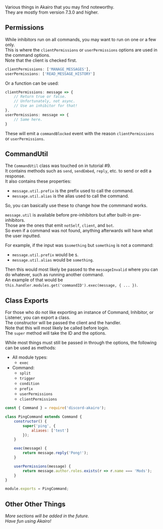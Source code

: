 Various things in Akairo that you may find noteworthy.  
They are mostly from version 7.3.0 and higher.  

## Permissions

While inhibitors run on all commands, you may want to run on one or a few only.  
This is where the `clientPermissions` or `userPermissions` options are used in the command options.  
Note that the client is checked first.  

```js
clientPermissions: ['MANAGE_MESSAGES'],
userPermissions: ['READ_MESSAGE_HISTORY']
```

Or a function can be used:  

```js
clientPermissions: message => {
    // Return true or false.
    // Unfortunately, not async.
    // Use an inhibitor for that!
},
userPermissions: message => {
    // Same here.
}
```

These will emit a `commandBlocked` event with the reason `clientPermissions` or `userPermissions`.  

## CommandUtil

The `CommandUtil` class was touched on in tutorial #9.  
It contains methods such as `send`, `sendEmbed`, `reply`, etc. to send or edit a response.  
It also contains these properties:  
- `message.util.prefix` is the prefix used to call the command.  
- `message.util.alias` is the alias used to call the command.

So, you can basically use these to change how the commmand works.  

`message.util` is available before pre-inhibitors but after built-in pre-inhibitors.  
Those are the ones that emit `notSelf`, `client`, and `bot`.  
So even if a command was not found, anything afterwards will have what the user inputted.  

For example, if the input was `$something` but `something` is not a command:
- `message.util.prefix` would be `$`.
- `message.util.alias` would be `something`.

Then this would most likely be passed to the `messageInvalid` where you can do whatever, such as running another command.  
An example of that would be `this.handler.modules.get('commandID').exec(message, { ... })`.  

## Class Exports

For those who do not like exporting an instance of Command, Inhibitor, or Listener, you can export a class.  
The constructor will be passed the client and the handler.  
Note that this will most likely be called before login.  
The `super` method will take the ID and the options.  

While most things must still be passed in through the options, the following can be used as methods:  
- All module types:
    - `exec`
- Command:
    - `split`
    - `trigger`
    - `condition`
    - `prefix`
    - `userPermissions`
    - `clientPermissions`

```js
const { Command } = require('discord-akairo');

class PingCommand extends Command {
    constructor() {
        super('ping', {
            aliases: ['test']
        });
    }

    exec(message) {
        return message.reply('Pong!');
    }

    userPermissions(message) {
        return message.author.roles.exists(r => r.name === 'Mods');
    }
}

module.exports = PingCommand;
```

## Other Other Things

*More sections will be added in the future.*  
*Have fun using Akairo!*  

